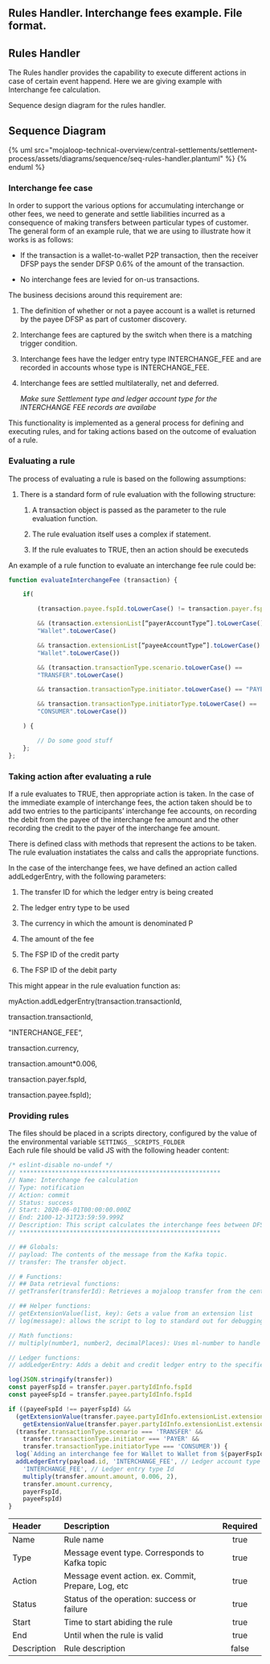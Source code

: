 Rules Handler. Interchange fees example. File format.
-----------------------------------------------------

## Rules Handler

The Rules handler provides the capability to execute different actions in case of certain event happend.
Here we are giving example with Interchange fee calculation.

Sequence design diagram for the rules handler.

## Sequence Diagram

{% uml src="mojaloop-technical-overview/central-settlements/settlement-process/assets/diagrams/sequence/seq-rules-handler.plantuml" %}
{% enduml %}

### Interchange fee case

In order to support the various options for accumulating interchange or other fees, we need to generate
and settle liabilities incurred as a consequence of making transfers between
particular types of customer. The general form of an example rule, that we are using to illustrate how it works is as follows:

-   If the transaction is a wallet-to-wallet P2P transaction, then the receiver
    DFSP pays the sender DFSP 0.6% of the amount of the transaction.

-   No interchange fees are levied for on-us transactions.

The business decisions around this requirement are:

1.  The definition of whether or not a payee account is a wallet is
    returned by the payee DFSP as part of customer discovery. 

2.  Interchange fees are captured by the switch when there is a matching trigger condition.

3.  Interchange fees have the ledger entry type INTERCHANGE_FEE and are
    recorded in accounts whose type is INTERCHANGE_FEE. 

4.  Interchange fees are settled multilaterally, net and deferred.

    _Make sure Settlement type and ledger account type for the INTERCHANGE FEE records are availabe_

This functionality is implemented as a general
process for defining and executing rules, and for taking actions based on the
outcome of evaluation of a rule.

### Evaluating a rule

The process of evaluating a rule is based on the following assumptions:

1.  There is a standard form of rule evaluation with the following
    structure:

    1.  A transaction object is passed as the parameter to the rule
        evaluation function.

    2.  The rule evaluation itself uses a complex if statement.

    3.  If the rule evaluates to TRUE, then an action should be executeds

An example of a rule function to evaluate an interchange fee rule could be:

```js
function evaluateInterchangeFee (transaction) {

    if(

        (transaction.payee.fspId.toLowerCase() != transaction.payer.fspId.toLowerCase())

        && (transaction.extensionList[“payerAccountType”].toLowerCase() ==
        "Wallet".toLowerCase()

        && transaction.extensionList[“payeeAccountType”].toLowerCase() ==
        "Wallet".toLowerCase())

        && (transaction.transactionType.scenario.toLowerCase() ==
        "TRANSFER".toLowerCase()

        && transaction.transactionType.initiator.toLowerCase() == "PAYER".toLowerCase()

        && transaction.transactionType.initiatorType.toLowerCase() ==
        "CONSUMER".toLowerCase())

    ) {

        // Do some good stuff
    };
};
```

### Taking action after evaluating a rule

If a rule evaluates to TRUE, then
appropriate action is taken. In the case of the immediate example of
interchange fees, the action taken should be to add two entries to the
participants’ interchange fee accounts, on recording the debit from the payee of
the interchange fee amount and the other recording the credit to the payer of
the interchange fee amount.

There is defined class with methods that represent the actions to be taken.
The rule evaluation instatiates the calss and calls the appropriate functions.

In the case of the interchange fees, we have defined an action called
addLedgerEntry, with the following parameters:

1.  The transfer ID for which the ledger entry is being created

2.  The ledger entry type to be used

3.  The currency in which the amount is denominated
P
4.  The amount of the fee

5.  The FSP ID of the credit party

6.  The FSP ID of the debit party

This might appear in the rule evaluation function as:

myAction.addLedgerEntry(transaction.transactionId,

transaction.transactionId,

"INTERCHANGE_FEE“,

transaction.currency,

transaction.amount\*0.006,

transaction.payer.fspId,

transaction.payee.fspId);

### Providing rules

The files should be placed in a scripts directory, configured by the value of the environmental variable `SETTINGS__SCRIPTS_FOLDER`  
Each rule file should be valid JS with the following header content:

```js
/* eslint-disable no-undef */
// ********************************************************
// Name: Interchange fee calculation
// Type: notification
// Action: commit
// Status: success
// Start: 2020-06-01T00:00:00.000Z
// End: 2100-12-31T23:59:59.999Z
// Description: This script calculates the interchange fees between DFSPs where the account type is "Wallet"
// ********************************************************

// ## Globals:
// payload: The contents of the message from the Kafka topic.
// transfer: The transfer object.

// # Functions:
// ## Data retrieval functions:
// getTransfer(transferId): Retrieves a mojaloop transfer from the central-ledger API.

// ## Helper functions:
// getExtensionValue(list, key): Gets a value from an extension list
// log(message): allows the script to log to standard out for debugging purposes

// Math functions:
// multiply(number1, number2, decimalPlaces): Uses ml-number to handle multiplication of money values

// Ledger functions:
// addLedgerEntry: Adds a debit and credit ledger entry to the specified account to the specified DFSPs

log(JSON.stringify(transfer))
const payerFspId = transfer.payer.partyIdInfo.fspId
const payeeFspId = transfer.payee.partyIdInfo.fspId

if ((payeeFspId !== payerFspId) &&
  (getExtensionValue(transfer.payee.partyIdInfo.extensionList.extension, 'accountType') === 'Wallet' &&
    getExtensionValue(transfer.payer.partyIdInfo.extensionList.extension, 'accountType') === 'Wallet') &&
  (transfer.transactionType.scenario === 'TRANSFER' &&
    transfer.transactionType.initiator === 'PAYER' &&
    transfer.transactionType.initiatorType === 'CONSUMER')) {
  log(`Adding an interchange fee for Wallet to Wallet from ${payerFspId} to ${payeeFspId}`)
  addLedgerEntry(payload.id, 'INTERCHANGE_FEE', // Ledger account type Id
    'INTERCHANGE_FEE', // Ledger entry type Id
    multiply(transfer.amount.amount, 0.006, 2),
    transfer.amount.currency,
    payerFspId,
    payeeFspId)
}

```

| Header | Description | Required |
| :- | :- | :-: |
| Name |  Rule name | true |
| Type | Message event type. Corresponds to Kafka topic | true |
| Action | Message event action. ex. Commit, Prepare, Log, etc | true |
| Status | Status of the operation: success or failure | true |
| Start | Time to start abiding the rule | true |
| End |  Until when the rule is valid | true |
| Description | Rule description | false |
